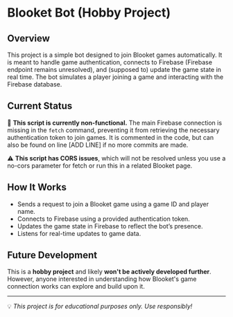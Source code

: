 # Blooket Bot (Hobby Project)

## Overview  
This project is a simple bot designed to join Blooket games automatically. It is meant to handle game authentication, connects to Firebase (Firebase endpoint remains unresolved), and (supposed to) update the game state in real time. The bot simulates a player joining a game and interacting with the Firebase database.

## Current Status  
🚨 **This script is currently non-functional.** The main Firebase connection is missing in the `fetch` command, preventing it from retrieving the necessary authentication token to join games. It is commented in the code, but can also be found on line [ADD LINE] if no more commits are made.
 
⚠️ **This script has CORS issues**, which will not be resolved unless you use a no-cors parameter for fetch or run this in a related Blooket page.

## How It Works  
- Sends a request to join a Blooket game using a game ID and player name.  
- Connects to Firebase using a provided authentication token.  
- Updates the game state in Firebase to reflect the bot’s presence.  
- Listens for real-time updates to game data.

## Future Development  
This is a **hobby project** and likely **won't be actively developed further**. However, anyone interested in understanding how Blooket's game connection works can explore and build upon it.

---
💡 *This project is for educational purposes only. Use responsibly!*  
